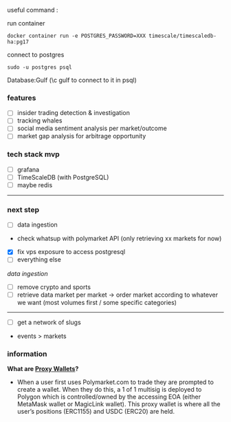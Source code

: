 
useful command : 

run container 
```console
docker container run -e POSTGRES_PASSWORD=XXX timescale/timescaledb-ha:pg17 
```

connect to postgres

```console
sudo -u postgres psql
``` 
Database:Gulf (\c gulf to connect to it in psql)

### features  
- [ ] insider trading detection & investigation
- [ ] tracking whales 
- [ ] social media sentiment analysis per market/outcome
- [ ] market gap analysis for arbitrage opportunity

### tech stack mvp 

- [ ] grafana 
- [ ] TimeScaleDB (with PostgreSQL)
- [ ] maybe redis
___

### next step
- [ ] data ingestion
- check whatsup with polymarket API (only retrieving xx markets for now)
- [X] fix vps exposure to access postgresql
- [ ] everything else

*data ingestion*
- [ ] remove crypto and sports
- [ ] retrieve data market per market -> order market according to whatever we want (most volumes first / some specific categories)
___
- [ ] get a network of slugs
- events > markets

### information

**What are [Proxy Wallets](https://docs.polymarket.com/developers/proxy-wallet)?** 
- When a user first uses Polymarket.com to trade they are prompted to create a wallet. When they do this, a 1 of 1 multisig is deployed to Polygon which is controlled/owned by the accessing EOA (either MetaMask wallet or MagicLink wallet). This proxy wallet is where all the user’s positions (ERC1155) and USDC (ERC20) are held.

